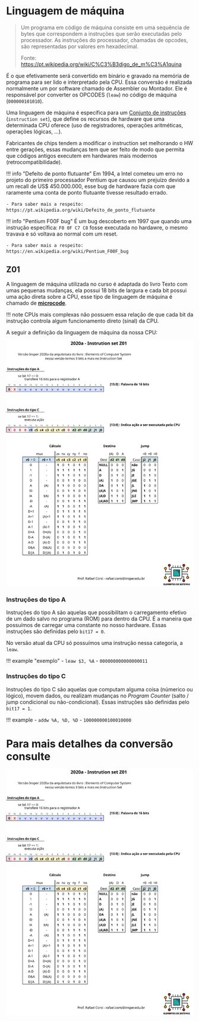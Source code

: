 # Linguagem de máquina

> Um programa em código de máquina consiste em uma sequência de bytes que correspondem a instruções que serão executadas pelo processador. As instruções do processador, chamadas de opcodes, são representadas por valores em hexadecimal.
>
> Fonte: https://pt.wikipedia.org/wiki/C%C3%B3digo_de_m%C3%A1quina

É o que efetivamente será convertido em binário e gravado na memória de programa para ser lido e interpretado pela CPU. Essa conversão é realizada normalmente um por software chamado de Assembler ou Montador. Ele é responsável por converter os OPCODES (`leaw`) no código de máquina (`000000101010`).

Uma linguagem de máquina é específica para um [Conjunto de instruções](https://pt.wikipedia.org/wiki/Conjunto_de_instru%C3%A7%C3%B5es) (`instruction set`), que define os recursos de hardware que uma determinada CPU oferece (uso de registradores, operações aritméticas, operações lógicas, ...). 

Fabricantes de chips tendem a modificar o instruction set melhorando o HW entre gerações, essas mudanças tem que ser feito de modo que permita que códigos antigos executem em hardwares mais modernos (retrocompatibilidade).

!!! info "Defeito de ponto flutuante"
    Em 1994, a Intel cometeu um erro no projeto do primeiro processador Pentium que causou um prejuízo devido a um recall de US$ 450.000.000, esse bug de hardware fazia com que raramente uma conta de ponto flutuante tivesse resultado errado.
    
    - Para saber mais a respeito: https://pt.wikipedia.org/wiki/Defeito_de_ponto_flutuante
    
!!! info "Pentium F00F bug"
    É um bug descoberto em 1997 que quando uma instrução específica: `F0 0F C7 C8` fosse executada no hardawre, o mesmo travava e só voltava ao normal com um reset.

    - Para saber mais a respeito: https://en.wikipedia.org/wiki/Pentium_F00F_bug

## Z01

A linguagem de máquina utilizada no curso é adaptada do livro Texto com umas pequenas mudanças, ela possui 18 bits de largura e cada bit possui uma ação direta sobre a CPU, esse tipo de linguagem de máquina é chamado de [**microcode**](https://en.wikipedia.org/wiki/Microcode).

!!! note
    CPUs mais complexas não possuem essa relação de que cada bit da instrução controla algum funcionamento direto (sinal) da CPU.

A seguir a definição da linguagem de máquina da nossa CPU:

![](../figs/hardware/IS-Z011.svg)

### Instruções do tipo A

Instruções do tipo A são aquelas que possibilitam o carregamento efetivo de um dado salvo no programa (ROM) para dentro da CPU. É a maneira que possuímos de carregar uma constante no nosso hardware. Essas instruções são definidas pelo `bit17 = 0`.

No versão atual da CPU só possuímos uma instrução nessa categoria, a `leaw`.

!!! example "exemplo"
    - `leaw $3, %A`
    - `000000000000000011`
    
### Instruções do tipo C

Instruções do tipo C são aquelas que computam alguma coisa (númerico ou lógico), movem dados, ou realizam mudanças no *Program Counter* (salto / jump condicional ou não-condicional). Essas instruções são definidas pelo `bit17 = 1`.

!!! example 
    - `addw %A, %D, %D`
    - `100000000100010000`

# Para mais detalhes da conversão consulte

![](../z01/figs/IS-Z011.svg)
